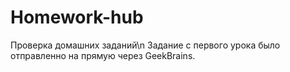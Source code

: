 # Homework-hub
Проверка домашних заданий\n
Задание с первого урока было отправленно на прямую через GeekBrains.
